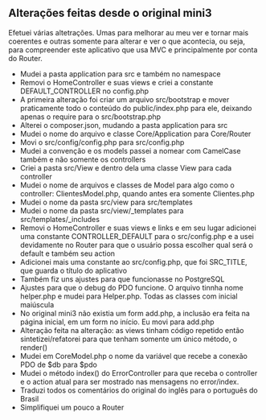 ## Alterações feitas desde o original mini3

Efetuei várias altetrações. Umas para melhorar au meu ver e tornar mais coerentes e outras somente para alterar e ver o que acontecia, ou seja, para compreender este aplicativo que usa MVC e principalmente por conta do Router.

- Mudei a pasta application para src e também no namespace
- Removi o HomeController e suas views e criei a constante DEFAULT_CONTROLLER no config.php
- A primeira alteração foi criar um arquivo src/bootstrap e mover praticamente todo o conteúdo do public/index.php para ele, deixando apenas o require para o src/bootstrap.php
- Alterei o composer.json, mudando a pasta application para src
- Mudei o nome do arquivo e classe Core/Application para Core/Router
- Movi o src/config/config.php para src/config.php
- Mudei a convenção e os models passei a nomear com CamelCase também e não somente os controllers
- Criei a pasta src/View e dentro dela uma classe View para cada controller
- Mudei o nome de arquivos e classes de Model para algo como o controller: ClientesModel.php, quando antes era somente Clientes.php
- Mudei o nome da pasta src/view para src/templates
- Mudei o nome da pasta src/view/_templates para src/templates/_includes
- Removi o HomeController e suas views e links e em seu lugar adicionei uma constante CONTROLLER_DEFAULT para o src/config.php e a usei devidamente
  no Router para que o usuário possa escolher qual será o default e também seu action
- Adicionei mais uma constante ao src/config.php, que foi SRC_TITLE, que guarda o título do aplicativo
- Também fiz uns ajustes para que funcionasse no PostgreSQL
- Ajustes para que o debug do PDO funcione. O arquivo tinnha nome helper.php e mudei para Helper.php. Todas as classes com inicial maiúscula
- No original mini3 não existia um form add.php, a inclusão era feita na página inicial, em um form no início. Eu movi para add.php
- Alteração feita na alteração: as views tinham código repetido então sintetizei/refatorei para que tenham somente um único método, o render()
- Mudei em CoreModel.php o nome da variável que recebe a conexão PDO de $db para $pdo
- Mudei o método index() do ErrorController para que receba o controller e o action atual para ser mostrado nas mensagens no error/index.
- Traduzi todos os comentários do original do inglês para o português do Brasil
- Simplifiquei um pouco a Router


